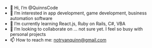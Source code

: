 - 👋 Hi, I’m @QuinnsCode
- 👀 I’m interested in app development, game development, business automation software
- 🌱 I’m currently learning React.js, Ruby on Rails, C#, VBA
- 💞️ I’m looking to collaborate on ... not sure yet. I feel so busy with personal projects
- 📫 How to reach me: notryanquinn@gmail.com

<!---
QuinnsCode/QuinnsCode is a ✨ special ✨ repository because its `README.md` (this file) appears on your GitHub profile.
You can click the Preview link to take a look at your changes.
--->
